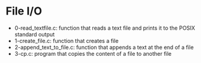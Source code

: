 # File I/O
* 0-read_textfile.c: function that reads a text file and prints it to the POSIX standard output
* 1-create_file.c: function that creates a file
* 2-append_text_to_file.c: function that appends a text at the end of a file
* 3-cp.c: program that copies the content of a file to another file
